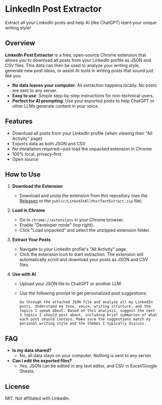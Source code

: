 # LinkedIn Post Extractor

Extract all your LinkedIn posts and help AI (like ChatGPT) learn your unique writing style!

## Overview

**LinkedIn Post Extractor** is a free, open-source Chrome extension that allows you to download all posts from your LinkedIn profile as JSON and CSV files. This data can then be used to analyze your writing style, generate new post ideas, or assist AI tools in writing posts that sound just like you.

- **No data leaves your computer**: All extraction happens locally. No posts are sent to any server.
- **Easy to use**: Simple step-by-step instructions for non-technical users.
- **Perfect for AI prompting**: Use your exported posts to help ChatGPT or other LLMs generate content in your voice.

## Features

- Download all posts from your LinkedIn profile (when viewing their "All Activity" page)
- Exports data as both JSON and CSV
- No installation required—just load the unpacked extension in Chrome
- 100% local, privacy-first
- Open source

## How to Use

1. **Download the Extension**
   - Download and unzip the extension from this repository (see the [Releases](https://github.com/Ishmam156/linkedin-post-extractor/releases) or the `public/LinkedInAllPostTextExtract.zip` file).

2. **Load in Chrome**
   - Go to `chrome://extensions` in your Chrome browser.
   - Enable "Developer mode" (top right).
   - Click "Load unpacked" and select the unzipped extension folder.

3. **Extract Your Posts**
   - Navigate to your LinkedIn profile's "All Activity" page.
   - Click the extension icon to start extraction. The extension will automatically scroll and download your posts as JSON and CSV files.

4. **Use with AI**
   - Upload your JSON file to ChatGPT or another LLM.
   - Use the following prompt to get personalized post suggestions:

     ```
     Go through the attached JSON file and analyze all my LinkedIn posts. Understand my tone, voice, writing structure, and the topics I speak about. Based on this analysis, suggest the next 3 topics I should post about, including brief summaries of what each post should contain. Make sure the suggestions match my personal writing style and the themes I typically discuss.
     ```

## FAQ

- **Is my data shared?**
  - No, all data stays on your computer. Nothing is sent to any server.
- **Can I edit the exported files?**
  - Yes, JSON can be edited in any text editor, and CSV in Excel/Google Sheets.


## License

MIT. Not affiliated with LinkedIn.
